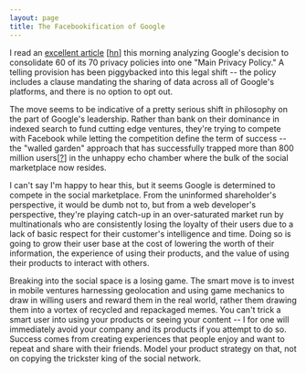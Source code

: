 ```yaml
---
layout: page
title: The Facebookification of Google
---
```


I read an [excellent article](http://www.extremetech.com/computing/115425-google-is-fubar) \[[hn](http://news.ycombinator.com/item?id=3510109)\] this morning analyzing Google's decision to consolidate 60 of its 70 privacy policies into one "Main Privacy Policy." A telling provision has been piggybacked into this legal shift -- the policy includes a clause mandating the sharing of data across all of Google's platforms, and there is no option to opt out.

The move seems to be indicative of a pretty serious shift in philosophy on the part of Google's leadership. Rather than bank on their dominance in indexed search to fund cutting edge ventures, they're trying to compete with Facebook while letting the competition define the term of success -- the "walled garden" approach that has successfully trapped more than 800 million users\[[?](http://www.facebook.com/press/info.php?statistics)\] in the unhappy echo chamber where the bulk of the social marketplace now resides.

I can't say I'm happy to hear this, but it seems Google is determined to compete in the social marketplace. From the uninformed shareholder's perspective, it would be dumb not to, but from a web developer's perspective, they're playing catch-up in an over-saturated market run by multinationals who are consistently losing the loyalty of their users due to a lack of basic respect for their customer's intelligence and time. Doing so is going to grow their user base at the cost of lowering the worth of their information, the experience of using their products, and the value of using their products to interact with others.

Breaking into the social space is a losing game. The smart move is to invest in mobile ventures harnessing geolocation and using game mechanics to draw in willing users and reward them in the real world, rather them drawing them into a vortex of recycled and repackaged memes. You can't trick a smart user into using your products or seeing your content -- I for one will immediately avoid your company and its products if you attempt to do so. Success comes from creating experiences that people enjoy and want to repeat and share with their friends. Model your product strategy on that, not on copying the trickster king of the social network.
